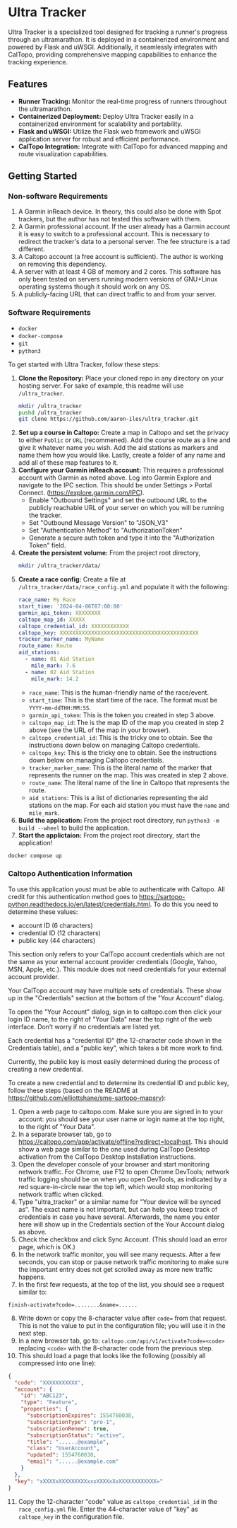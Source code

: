 # Ultra Tracker

Ultra Tracker is a specialized tool designed for tracking a runner's progress through an ultramarathon. It is deployed in a containerized environment and powered by Flask and uWSGI. Additionally, it seamlessly integrates with CalTopo, providing comprehensive mapping capabilities to enhance the tracking experience.

## Features

- **Runner Tracking:** Monitor the real-time progress of runners throughout the ultramarathon.
- **Containerized Deployment:** Deploy Ultra Tracker easily in a containerized environment for scalability and portability.
- **Flask and uWSGI:** Utilize the Flask web framework and uWSGI application server for robust and efficient performance.
- **CalTopo Integration:** Integrate with CalTopo for advanced mapping and route visualization capabilities.

## Getting Started
### Non-software Requirements
1. A Garmin inReach device. In theory, this could also be done with Spot trackers, but the author has not tested this software with them.
2. A Garmin professional account. If the user already has a Garmin account it is easy to switch to a professional account. This is necessary to redirect the tracker's data to a personal server. The fee structure is a tad different.
3. A Caltopo account (a free account is sufficient). The author is working on removing this dependency.
4. A server with at least 4 GB of memory and 2 cores. This software has only been tested on servers running modern versions of GNU+Linux operating systems though it should work on any OS.
5. A publicly-facing URL that can direct traffic to and from your server.
### Software Requirements
- ```docker```
- ```docker-compose```
- ```git```
- ```python3```

To get started with Ultra Tracker, follow these steps:

1. **Clone the Repository:** Place your cloned repo in any directory on your hosting server. For sake of example, this readme will use `/ultra_tracker`.
   ```bash
   mkdir /ultra_tracker
   pushd /ultra_tracker
   git clone https://github.com/aaron-iles/ultra_tracker.git
   ```
2. **Set up a course in Caltopo:** Create a map in Caltopo and set the privacy to either `Public` or `URL` (recommened). Add the course route as a line and give it whatever name you wish. Add the aid stations as markers and name them how you would like. Lastly, create a folder of any name and add all of these map features to it.
3. **Configure your Garmin inReach account:** This requires a professional account with Garmin as noted above. Log into Garmin Explore and navigate to the IPC section. This should be under Settings > Portal Connect. (https://explore.garmin.com/IPC).
   - Enable "Outbound Settings" and set the outbound URL to the publicly reachable URL of your server on which you will be running the tracker.
   - Set "Outbound Message Version" to "JSON_V3"
   - Set "Authentication Method" to "AuthorizationToken"
   - Generate a secure auth token and type it into the "Authorization Token" field.
4. **Create the persistent volume:** From the project root directory,
   ```bash
   mkdir /ultra_tracker/data/
   ```
4. **Create a race config:** Create a file at ```/ultra_tracker/data/race_config.yml``` and populate it with the following:
   ```yaml
   race_name: My Race
   start_time: '2024-04-06T07:00:00'
   garmin_api_token: XXXXXXXX
   caltopo_map_id: XXXXX
   caltopo_credential_id: XXXXXXXXXXXX
   caltopo_key: XXXXXXXXXXXXXXXXXXXXXXXXXXXXXXXXXXXXXXXXXXXX
   tracker_marker_name: MyName
   route_name: Route
   aid_stations:
     - name: 01 Aid Station
       mile_mark: 7.6
     - name: 02 Aid Station
       mile_mark: 14.2
   ```
   - ```race_name```: This is the human-friendly name of the race/event. 
   - ```start_time```: This is the start time of the race. The format must be `YYYY-mm-ddTHH:MM:SS`.
   - ```garmin_api_token```: This is the token you created in step 3 above.
   - ```caltopo_map_id```: The is the map ID of the map you created in step 2 above (see the URL of the map in your browser).
   - ```caltopo_credential_id```: This is the tricky one to obtain. See the instructions down below on managing Caltopo credentials.
   - ```caltopo_key```: This is the tricky one to obtain. See the instructions down below on managing Caltopo credentials.
   - ```tracker_marker_name```: This is the literal name of the marker that represents the runner on the map. This was created in step 2 above.
   - ```route_name```: The literal name of the line in Caltopo that represents the route.
   - ```aid_stations```: This is a list of dictionaries representing the aid stations on the map. For each aid station you must have the ```name``` and ```mile_mark```.
5. **Build the application:** From the project root directory, run `python3 -m build --wheel` to build the application.
6. **Start the applictaion:** From the project root directory, start the application!
  ```bash
  docker compose up
  ```

### Caltopo Authentication Information
To use this application youst must be able to authenticate with Caltopo. All credit for this authentication method goes to https://sartopo-python.readthedocs.io/en/latest/credentials.html. To do this you need to determine these values:

- account ID (6 characters)
- credential ID (12 characters)
- public key (44 characters)

This section only refers to your CalTopo account credentials which are not the same as your external account provider credentials (Google, Yahoo, MSN, Apple, etc.). This module does not need credentials for your external account provider.

Your CalTopo account may have multiple sets of credentials. These show up in the "Credentials" section at the bottom of the "Your Account" dialog.

To open the "Your Account" dialog, sign in to caltopo.com then click your login ID name, to the right of "Your Data" near the top right of the web interface. Don’t worry if no credentials are listed yet.

Each credential has a "credential ID" (the 12-character code shown in the Credentials table), and a "public key", which takes a bit more work to find.

Currently, the public key is most easily determined during the process of creating a new credential.

To create a new credential and to determine its credential ID and public key, follow these steps (based on the README at https://github.com/elliottshane/sme-sartopo-mapsrv):

1. Open a web page to caltopo.com. Make sure you are signed in to your account: you should see your user name or login name at the top right, to the right of "Your Data".
2. In a separate browser tab, go to https://caltopo.com/app/activate/offline?redirect=localhost. This should show a web page similar to the one used during CalTopo Desktop activation from the CalTopo Desktop Installation instructions.
3. Open the developer console of your browser and start monitoring network traffic. For Chrome, use F12 to open Chrome DevTools; network traffic logging should be on when you open DevTools, as indicated by a red square-in-circle near the top left, which would stop monitoring network traffic when clicked.
4. Type "ultra_tracker" or a similar name for "Your device will be synced as". The exact name is not important, but can help you keep track of credentials in case you have several. Afterwards, the name you enter here will show up in the Credentials section of the Your Account dialog as above.
5. Check the checkbox and click Sync Account. (This should load an error page, which is OK.)
6. In the network traffic monitor, you will see many requests. After a few seconds, you can stop or pause network traffic monitoring to make sure the important entry does not get scrolled away as more new traffic happens.
7. In the first few requests, at the top of the list, you should see a request similar to:
```text
finish-activate?code=........&name=......
```
8. Write down or copy the 8-character value after `code=` from that request. This is not the value to put in the configuration file; you will use it in the next step.
9. In a new browser tab, go to: `caltopo.com/api/v1/activate?code=<code>` replacing `<code>` with the 8-character code from the previous step.
10. This should load a page that looks like the following (possibly all compressed into one line):
```json
{
  "code": "XXXXXXXXXXX",
  "account": {
    "id": "ABC123",
    "type": "Feature",
    "properties": {
      "subscriptionExpires": 1554760038,
      "subscriptionType": "pro-1",
      "subscriptionRenew": true,
      "subscriptionStatus": "active",
      "title": "......@example",
      "class": "UserAccount",
      "updated": 1554760038,
      "email": "......@example.com"
    }
  },
  "key": "xXXXXxXXXXXXXXXxxxXXXXxXxXXXXXXXXXXXX="
}
```
11. Copy the 12-character "code" value as `caltopo_credential_id` in the `race_config.yml` file. Enter the 44-character value of "key" as `caltopo_key` in the configuration file.
